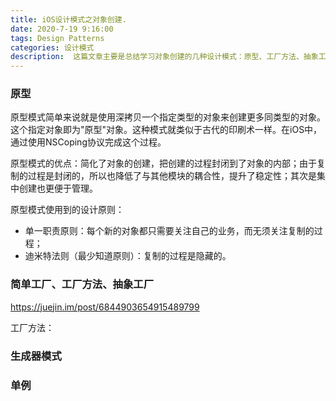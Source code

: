 ```yaml
---
title: iOS设计模式之对象创建.
date: 2020-7-19 9:16:00
tags: Design Patterns
categories: 设计模式
description:  这篇文章主要是总结学习对象创建的几种设计模式：原型、工厂方法、抽象工厂、生成器、单例。
---
```


### 原型

原型模式简单来说就是使用深拷贝一个指定类型的对象来创建更多同类型的对象。这个指定对象即为"原型"对象。这种模式就类似于古代的印刷术一样。在iOS中，通过使用NSCoping协议完成这个过程。

原型模式的优点：简化了对象的创建，把创建的过程封闭到了对象的内部；由于复制的过程是封闭的，所以也降低了与其他模块的耦合性，提升了稳定性；其次是集中创建也更便于管理。

原型模式使用到的设计原则：

* 单一职责原则：每个新的对象都只需要关注自己的业务，而无须关注复制的过程；
* 迪米特法则（最少知道原则）：复制的过程是隐藏的。

### 简单工厂、工厂方法、抽象工厂

<https://juejin.im/post/6844903654915489799>

工厂方法：

### 生成器模式

### 单例